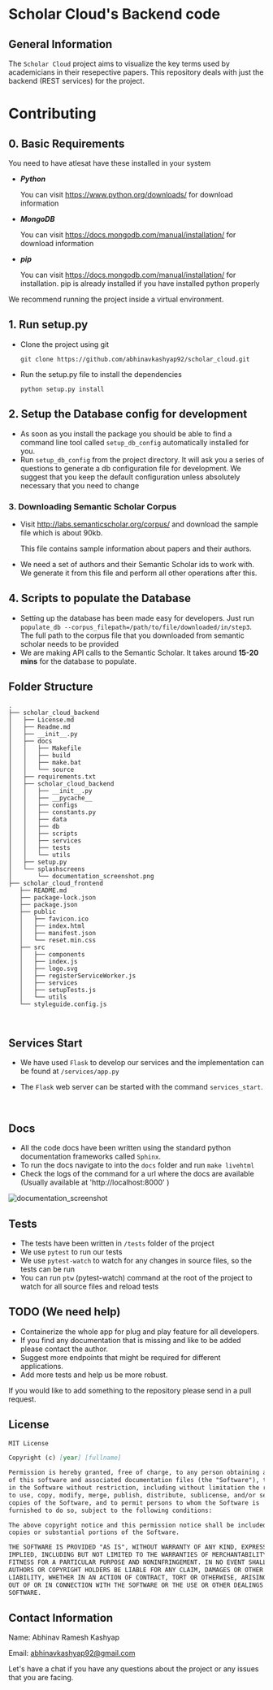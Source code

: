 # Scholar Cloud's Backend code 



## General Information 

 The `Scholar Cloud` project aims to visualize the key terms used by academicians in their resepective papers. This repository deals with just the backend (REST services) for the project.

# Contributing 	

## 0. Basic Requirements 

You need to have atlesat have these installed in your system 

- **_Python_**

  You can visit  https://www.python.org/downloads/ for download information 

- **_MongoDB_** 

  You can visit https://docs.mongodb.com/manual/installation/ for download information 

- **_pip_**

  You can visit https://docs.mongodb.com/manual/installation/ for installation. pip is already installed if you have installed python properly 

We recommend running the project inside a virtual environment.

## 1. Run setup.py 

- Clone the project using git 

  `git clone https://github.com/abhinavkashyap92/scholar_cloud.git`

- Run the setup.py file to install the dependencies 

  `python setup.py install`	



## 2. Setup the Database config for development 

- As soon as you install the package you should be able to find a command line tool called `setup_db_config` automatically installed for you.
- Run `setup_db_config` from the project directory. It will ask you a series of questions to generate a db configuration file for development. We suggest that you keep the default configuration unless absolutely necessary that you need to change 



### 3. Downloading Semantic Scholar Corpus

- Visit http://labs.semanticscholar.org/corpus/ and download the sample file which is about 90kb. 

  This file contains sample information about papers and their authors.

- We need a set of authors and their Semantic Scholar ids to work with. We generate it from this file and perform all other operations after this.



## 4. Scripts to populate the Database 

- Setting up the database has been made easy for developers. Just run `populate_db --corpus_filepath=/path/to/file/downloaded/in/step3`.  The full path to the corpus file that you downloaded from semantic scholar needs to be provided
-  We are making API calls to the Semantic Scholar. It takes around **15-20** **mins** for the database to populate.



## Folder Structure 

```
.
├── scholar_cloud_backend
│   ├── License.md
│   ├── Readme.md
│   ├── __init__.py
│   ├── docs
│   │   ├── Makefile
│   │   ├── build
│   │   ├── make.bat
│   │   └── source
│   ├── requirements.txt
│   ├── scholar_cloud_backend
│   │   ├── __init__.py
│   │   ├── __pycache__
│   │   ├── configs
│   │   ├── constants.py
│   │   ├── data
│   │   ├── db
│   │   ├── scripts
│   │   ├── services
│   │   ├── tests
│   │   └── utils
│   ├── setup.py
│   └── splashscreens
│       └── documentation_screenshot.png
├── scholar_cloud_frontend
   ├── README.md
   ├── package-lock.json
   ├── package.json
   ├── public
   │   ├── favicon.ico
   │   ├── index.html
   │   ├── manifest.json
   │   └── reset.min.css
   ├── src
   │   ├── components
   │   ├── index.js
   │   ├── logo.svg
   │   ├── registerServiceWorker.js
   │   ├── services
   │   ├── setupTests.js
   │   └── utils
   └── styleguide.config.js



```



## Services Start 

- We have used `Flask` to develop our services and the implementation can be found at `/services/app.py`

- The `Flask`  web server can be started with the command `services_start`.

  ​



## Docs 

- All the code docs have been written using the standard python documentation frameworks called `Sphinx`.
- To run the docs navigate to  into the `docs` folder and run `make livehtml`
- Check the logs of the command for a url where the docs are available (Usually available at  'http://localhost:8000' )

![documentation_screenshot](splashscreens/documentation_screenshot.png)

## Tests

- The tests have been written in `/tests` folder of the project
- We use `pytest` to run our tests 
- We use `pytest-watch` to watch for any changes in source files, so the tests can be run 
- You can run `ptw` (pytest-watch) command at the root of the project to watch for all source files and reload tests 



## TODO (We need help)

- Containerize the whole app for plug and play feature for all developers. 
- If you find any documentation that is missing and like to be added please contact the author.
- Suggest more endpoints that might be required for different applications.
- Add more tests and help us be more robust.

If you would like to add something to the repository please send in a pull request.



## License

```markdown
MIT License

Copyright (c) [year] [fullname]

Permission is hereby granted, free of charge, to any person obtaining a copy
of this software and associated documentation files (the "Software"), to deal
in the Software without restriction, including without limitation the rights
to use, copy, modify, merge, publish, distribute, sublicense, and/or sell
copies of the Software, and to permit persons to whom the Software is
furnished to do so, subject to the following conditions:

The above copyright notice and this permission notice shall be included in all
copies or substantial portions of the Software.

THE SOFTWARE IS PROVIDED "AS IS", WITHOUT WARRANTY OF ANY KIND, EXPRESS OR
IMPLIED, INCLUDING BUT NOT LIMITED TO THE WARRANTIES OF MERCHANTABILITY,
FITNESS FOR A PARTICULAR PURPOSE AND NONINFRINGEMENT. IN NO EVENT SHALL THE
AUTHORS OR COPYRIGHT HOLDERS BE LIABLE FOR ANY CLAIM, DAMAGES OR OTHER
LIABILITY, WHETHER IN AN ACTION OF CONTRACT, TORT OR OTHERWISE, ARISING FROM,
OUT OF OR IN CONNECTION WITH THE SOFTWARE OR THE USE OR OTHER DEALINGS IN THE
SOFTWARE.

```

## Contact Information 

Name: Abhinav Ramesh Kashyap 

Email: abhinavkashyap92@gmail.com 

Let's have a chat if you have any questions about the project or any issues that you are facing.

